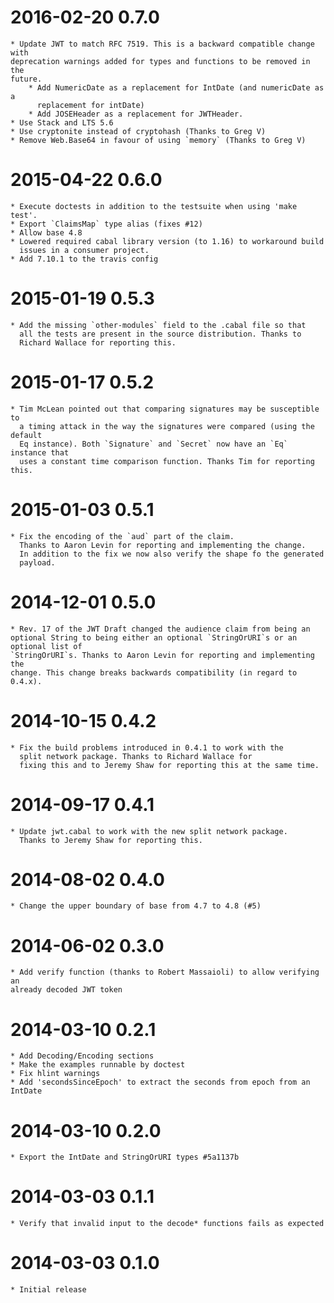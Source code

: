 # 2016-02-20 0.7.0

	* Update JWT to match RFC 7519. This is a backward compatible change with
	deprecation warnings added for types and functions to be removed in the
	future.
		* Add NumericDate as a replacement for IntDate (and numericDate as a 
		  replacement for intDate)
		* Add JOSEHeader as a replacement for JWTHeader.
	* Use Stack and LTS 5.6
    * Use cryptonite instead of cryptohash (Thanks to Greg V)
    * Remove Web.Base64 in favour of using `memory` (Thanks to Greg V)

# 2015-04-22 0.6.0

	* Execute doctests in addition to the testsuite when using 'make test'.
	* Export `ClaimsMap` type alias (fixes #12)
	* Allow base 4.8
	* Lowered required cabal library version (to 1.16) to workaround build
	  issues in a consumer project.
	* Add 7.10.1 to the travis config

# 2015-01-19 0.5.3

	* Add the missing `other-modules` field to the .cabal file so that 
	  all the tests are present in the source distribution. Thanks to 
	  Richard Wallace for reporting this.

# 2015-01-17 0.5.2

	* Tim McLean pointed out that comparing signatures may be susceptible to
	  a timing attack in the way the signatures were compared (using the default
	  Eq instance). Both `Signature` and `Secret` now have an `Eq` instance that
	  uses a constant time comparison function. Thanks Tim for reporting this.

# 2015-01-03 0.5.1

	* Fix the encoding of the `aud` part of the claim.
	  Thanks to Aaron Levin for reporting and implementing the change.
	  In addition to the fix we now also verify the shape fo the generated
	  payload.

# 2014-12-01 0.5.0

	* Rev. 17 of the JWT Draft changed the audience claim from being an
	optional String to being either an optional `StringOrURI`s or an optional list of
	`StringOrURI`s. Thanks to Aaron Levin for reporting and implementing the
	change. This change breaks backwards compatibility (in regard to 0.4.x).

# 2014-10-15 0.4.2

	* Fix the build problems introduced in 0.4.1 to work with the 
	  split network package. Thanks to Richard Wallace for
	  fixing this and to Jeremy Shaw for reporting this at the same time.

# 2014-09-17 0.4.1

	* Update jwt.cabal to work with the new split network package.
	  Thanks to Jeremy Shaw for reporting this.

# 2014-08-02 0.4.0

	* Change the upper boundary of base from 4.7 to 4.8 (#5)

# 2014-06-02 0.3.0

	* Add verify function (thanks to Robert Massaioli) to allow verifying an
	already decoded JWT token

# 2014-03-10 0.2.1

    * Add Decoding/Encoding sections
    * Make the examples runnable by doctest
    * Fix hlint warnings
    * Add 'secondsSinceEpoch' to extract the seconds from epoch from an IntDate


# 2014-03-10 0.2.0

	* Export the IntDate and StringOrURI types #5a1137b

# 2014-03-03  0.1.1

	* Verify that invalid input to the decode* functions fails as expected

# 2014-03-03  0.1.0

	* Initial release
